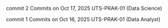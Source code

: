 commit 2
Commits on Oct 17, 2025
UTS-PRAK-01 (Data Science)

commit 1
Commits on Oct 16, 2025
UTS-PRAK-01 (Data Analyst)
